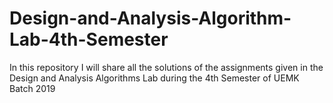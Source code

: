 # Design-and-Analysis-Algorithm-Lab-4th-Semester
In this repository I will share all the solutions of the assignments given in the Design and Analysis Algorithms Lab during the 4th Semester of UEMK Batch 2019
